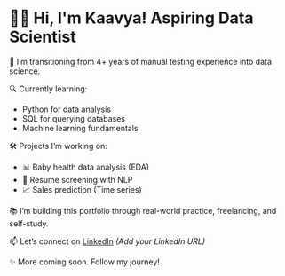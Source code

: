 
# 👩‍💻 Hi, I'm Kaavya! Aspiring Data Scientist

🌱 I’m transitioning from 4+ years of manual testing experience into data science.

🔍 Currently learning:
- Python for data analysis
- SQL for querying databases
- Machine learning fundamentals

🛠️ Projects I’m working on:
- 📊 Baby health data analysis (EDA)
- 📝 Resume screening with NLP
- 📈 Sales prediction (Time series)

📚 I’m building this portfolio through real-world practice, freelancing, and self-study.

📫 Let’s connect on [LinkedIn](https://www.linkedin.com) *(Add your LinkedIn URL)*

✨ More coming soon. Follow my journey!

